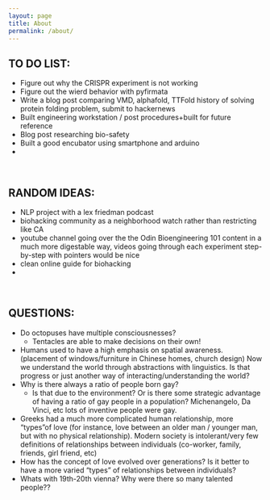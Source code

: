 ```yaml
---
layout: page
title: About
permalink: /about/
---
```


## TO DO LIST:
* Figure out why the CRISPR experiment is not working 
* Figure out the wierd behavior with pyfirmata
* Write a blog post comparing VMD, alphafold, TTFold history of solving protein folding problem, submit to hackernews
* Built engineering workstation / post procedures+built for future reference
* Blog post researching bio-safety
* Built a good encubator using smartphone and arduino 
* 

&nbsp;&nbsp;

## RANDOM IDEAS:
* NLP project with a lex friedman podcast
* biohacking community as a neighborhood watch rather than restricting like CA
* youtube channel going over the the Odin Bioengineering 101 content in a much more digestable way, videos going through each experiment step-by-step with pointers would be nice
* clean online guide for biohacking 
* 

&nbsp;&nbsp;


## QUESTIONS:
* Do octopuses have multiple consciousnesses?
    * Tentacles are able to make decisions on their own!
* Humans used to have a high emphasis on spatial awareness. (placement of windows/furniture in Chinese homes, church design) Now we understand the world through abstractions with linguistics. Is that progress or just another way of interacting/understanding the world?
* Why is there always a ratio of people born gay? 
    * Is that due to the environment? Or is there some strategic advantage of having a ratio of gay people in a population? Michenangelo, Da Vinci, etc lots of inventive people were gay. 
* Greeks had a much more complicated human relationship, more “types”of love (for instance, love between an older man / younger man, but with no physical relationship). Modern society is intolerant/very few definitions of relationships between individuals (co-worker, family, friends, girl friend, etc) 
* How has the concept of love evolved over generations? Is it better to have a more varied “types” of relationships between individuals? 
* Whats with 19th-20th vienna? Why were there so many talented people??


